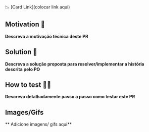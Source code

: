 :chart_with_downwards_trend: [Card Link](colocar link aqui)


## Motivation :muscle:

**Descreva a motivação técnica deste PR**

## Solution :wrench:

**Descreva a solução proposta para resolver/implementar a história descrita pelo PO**

## How to test :policeman:

**Descreva detalhadamente passo a passo como testar este PR**

## Images/Gifs

** Adicione imagens/ gifs aqui**
